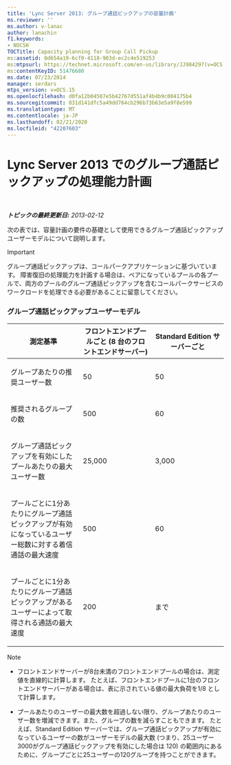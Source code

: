 ```yaml
---
title: 'Lync Server 2013: グループ通話ピックアップの容量計画'
ms.reviewer: ''
ms.author: v-lanac
author: lanachin
f1.keywords:
- NOCSH
TOCTitle: Capacity planning for Group Call Pickup
ms:assetid: 0d654a19-6cf0-4118-903d-ec2c4e519253
ms:mtpsurl: https://technet.microsoft.com/en-us/library/JJ984297(v=OCS.15)
ms:contentKeyID: 51476680
ms.date: 07/23/2014
manager: serdars
mtps_version: v=OCS.15
ms.openlocfilehash: d0fa12b04507e5b42767d551af4b4b9c004175b4
ms.sourcegitcommit: 831d141dfc5a49dd764cb296b73b63e5a9f8e599
ms.translationtype: MT
ms.contentlocale: ja-JP
ms.lasthandoff: 02/21/2020
ms.locfileid: "42207603"
---
```

<div data-xmlns="http://www.w3.org/1999/xhtml">

<div class="topic" data-xmlns="http://www.w3.org/1999/xhtml" data-msxsl="urn:schemas-microsoft-com:xslt" data-cs="https://msdn.microsoft.com/">

<div data-asp="https://msdn2.microsoft.com/asp">

# <a name="capacity-planning-for-group-call-pickup-in-lync-server-2013"></a>Lync Server 2013 でのグループ通話ピックアップの処理能力計画

</div>

<div id="mainSection">

<div id="mainBody">

<span> </span>

_**トピックの最終更新日:** 2013-02-12_

<div id="sectionSection0" class="section">

次の表では、容量計画の要件の基礎として使用できるグループ通話ピックアップユーザーモデルについて説明します。

<div>


> [!IMPORTANT]  
> グループ通話ピックアップは、コールパークアプリケーションに基づいています。 障害復旧の処理能力を計画する場合は、ペアになっているプールの各プールで、両方のプールのグループ通話ピックアップを含むコールパークサービスのワークロードを処理できる必要があることに留意してください。



</div>

### <a name="group-call-pickup-user-model"></a>グループ通話ピックアップユーザーモデル

<table>
<colgroup>
<col style="width: 33%" />
<col style="width: 33%" />
<col style="width: 33%" />
</colgroup>
<thead>
<tr class="header">
<th>測定基準</th>
<th>フロントエンドプールごと (8 台のフロントエンドサーバー)</th>
<th>Standard Edition サーバーごと</th>
</tr>
</thead>
<tbody>
<tr class="odd">
<td><p>グループあたりの推奨ユーザー数</p></td>
<td><p>50</p></td>
<td><p>50</p></td>
</tr>
<tr class="even">
<td><p>推奨されるグループの数</p></td>
<td><p>500</p></td>
<td><p>60</p></td>
</tr>
<tr class="odd">
<td><p>グループ通話ピックアップを有効にしたプールあたりの最大ユーザー数</p></td>
<td><p>25,000</p></td>
<td><p>3,000</p></td>
</tr>
<tr class="even">
<td><p>プールごとに1分あたりにグループ通話ピックアップが有効になっているユーザー総数に対する着信通話の最大速度</p></td>
<td><p>500</p></td>
<td><p>60</p></td>
</tr>
<tr class="odd">
<td><p>プールごとに1分あたりにグループ通話ピックアップがあるユーザーによって取得される通話の最大速度</p></td>
<td><p>200</p></td>
<td><p>まで</p></td>
</tr>
</tbody>
</table>


<div>


> [!NOTE]  
> <UL>
> <LI>
> <P>フロントエンドサーバーが8台未満のフロントエンドプールの場合は、測定値を直線的に計算します。 たとえば、フロントエンドプールに1台のフロントエンドサーバーがある場合は、表に示されている値の最大負荷を1/8 として計算します。</P>
> <LI>
> <P>プールあたりのユーザーの最大数を超過しない限り、グループあたりのユーザー数を増減できます。また、グループの数を減らすこともできます。 たとえば、Standard Edition サーバーでは、グループ通話ピックアップが有効になっているユーザーの数がユーザーモデルの最大数 (つまり、25ユーザー3000がグループ通話ピックアップを有効にした場合は 120) の範囲内にあるために、グループごとに25ユーザーの120グループを持つことができます。</P></LI></UL>



</div>

</div>

</div>

<span> </span>

</div>

</div>

</div>

